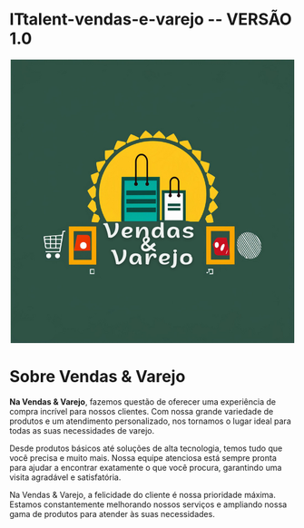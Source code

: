 # ITtalent-vendas-e-varejo -- VERSÃO 1.0
<h4 align="center">
<img  src="Vendas & Varejo.png"/><br>
</h4>


# Sobre Vendas & Varejo
<b>Na Vendas & Varejo</b>, fazemos questão de oferecer uma experiência de compra incrível para nossos clientes. Com nossa grande variedade de produtos e um atendimento personalizado, nos tornamos o lugar ideal para todas as suas necessidades de varejo. 

Desde produtos básicos até soluções de alta tecnologia, temos tudo que você precisa e muito mais. Nossa equipe atenciosa está sempre pronta para ajudar a encontrar exatamente o que você procura, garantindo uma visita agradável e satisfatória. 

Na Vendas & Varejo, a felicidade do cliente é nossa prioridade máxima. Estamos constantemente melhorando nossos serviços e ampliando nossa gama de produtos para atender às suas necessidades.
